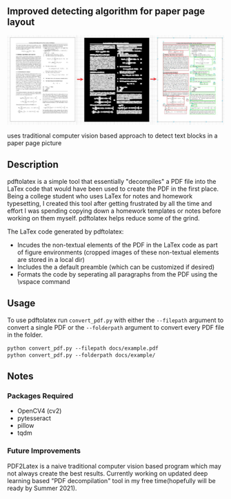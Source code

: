 ## Improved detecting algorithm for paper page layout

![detecting_step](doc/detecting_steps.jpg)

uses traditional computer vision based approach to detect text blocks in a paper page picture

## Description
pdftolatex is a simple tool that essentially "decompiles" a PDF file into the LaTex code that would have been used to create the PDF in the first place. Being a college student who uses LaTex for notes and homework typesetting, I created this tool after getting frustrated by all the time and effort I was spending copying down a homework templates or notes before working on them myself. pdftolatex helps reduce some of the grind.

The LaTex code generated by pdftolatex:
- Incudes the non-textual elements of the PDF in the LaTex code as part of figure environments (cropped images of these non-textual elements are stored in a local dir) 
- Includes the a default preamble (which can be customized if desired)
- Formats the code by seperating all paragraphs from the PDF using the \vspace command

## Usage
To use pdftolatex run `convert_pdf.py` with either the `--filepath` argument to convert a single PDF or the `--folderpath` argument to convert every PDF file in the folder. 

    python convert_pdf.py --filepath docs/example.pdf
    python convert_pdf.py --folderpath docs/example/

## Notes
### Packages Required
- OpenCV4 (cv2)
- pytesseract 
- pillow
- tqdm

### Future Improvements
PDF2Latex is a naive traditional computer vision based program which may not always create the best results. Currently working on updated deep learning based "PDF decompilation" tool in my free time(hopefully will be ready by Summer 2021). 
